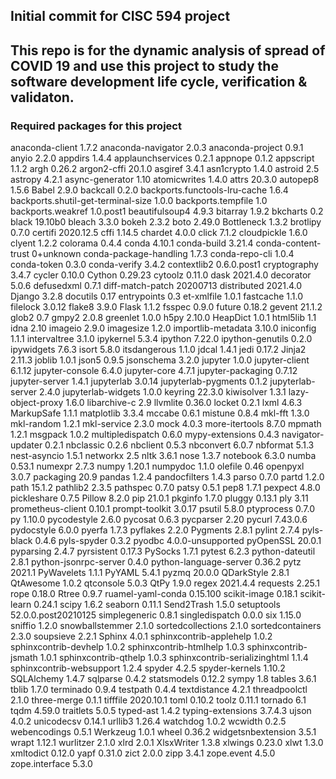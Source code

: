 ## Initial commit for CISC 594 project
## This repo is for the dynamic analysis of spread of COVID 19 and use this project to study the software development life cycle, verification & validaton.

### Required packages for this project
anaconda-client                    1.7.2
anaconda-navigator                 2.0.3
anaconda-project                   0.9.1
anyio                              2.2.0
appdirs                            1.4.4
applaunchservices                  0.2.1
appnope                            0.1.2
appscript                          1.1.2
argh                               0.26.2
argon2-cffi                        20.1.0
asgiref                            3.4.1
asn1crypto                         1.4.0
astroid                            2.5
astropy                            4.2.1
async-generator                    1.10
atomicwrites                       1.4.0
attrs                              20.3.0
autopep8                           1.5.6
Babel                              2.9.0
backcall                           0.2.0
backports.functools-lru-cache      1.6.4
backports.shutil-get-terminal-size 1.0.0
backports.tempfile                 1.0
backports.weakref                  1.0.post1
beautifulsoup4                     4.9.3
bitarray                           1.9.2
bkcharts                           0.2
black                              19.10b0
bleach                             3.3.0
bokeh                              2.3.2
boto                               2.49.0
Bottleneck                         1.3.2
brotlipy                           0.7.0
certifi                            2020.12.5
cffi                               1.14.5
chardet                            4.0.0
click                              7.1.2
cloudpickle                        1.6.0
clyent                             1.2.2
colorama                           0.4.4
conda                              4.10.1
conda-build                        3.21.4
conda-content-trust                0+unknown
conda-package-handling             1.7.3
conda-repo-cli                     1.0.4
conda-token                        0.3.0
conda-verify                       3.4.2
contextlib2                        0.6.0.post1
cryptography                       3.4.7
cycler                             0.10.0
Cython                             0.29.23
cytoolz                            0.11.0
dask                               2021.4.0
decorator                          5.0.6
defusedxml                         0.7.1
diff-match-patch                   20200713
distributed                        2021.4.0
Django                             3.2.8
docutils                           0.17
entrypoints                        0.3
et-xmlfile                         1.0.1
fastcache                          1.1.0
filelock                           3.0.12
flake8                             3.9.0
Flask                              1.1.2
fsspec                             0.9.0
future                             0.18.2
gevent                             21.1.2
glob2                              0.7
gmpy2                              2.0.8
greenlet                           1.0.0
h5py                               2.10.0
HeapDict                           1.0.1
html5lib                           1.1
idna                               2.10
imageio                            2.9.0
imagesize                          1.2.0
importlib-metadata                 3.10.0
iniconfig                          1.1.1
intervaltree                       3.1.0
ipykernel                          5.3.4
ipython                            7.22.0
ipython-genutils                   0.2.0
ipywidgets                         7.6.3
isort                              5.8.0
itsdangerous                       1.1.0
jdcal                              1.4.1
jedi                               0.17.2
Jinja2                             2.11.3
joblib                             1.0.1
json5                              0.9.5
jsonschema                         3.2.0
jupyter                            1.0.0
jupyter-client                     6.1.12
jupyter-console                    6.4.0
jupyter-core                       4.7.1
jupyter-packaging                  0.7.12
jupyter-server                     1.4.1
jupyterlab                         3.0.14
jupyterlab-pygments                0.1.2
jupyterlab-server                  2.4.0
jupyterlab-widgets                 1.0.0
keyring                            22.3.0
kiwisolver                         1.3.1
lazy-object-proxy                  1.6.0
libarchive-c                       2.9
llvmlite                           0.36.0
locket                             0.2.1
lxml                               4.6.3
MarkupSafe                         1.1.1
matplotlib                         3.3.4
mccabe                             0.6.1
mistune                            0.8.4
mkl-fft                            1.3.0
mkl-random                         1.2.1
mkl-service                        2.3.0
mock                               4.0.3
more-itertools                     8.7.0
mpmath                             1.2.1
msgpack                            1.0.2
multipledispatch                   0.6.0
mypy-extensions                    0.4.3
navigator-updater                  0.2.1
nbclassic                          0.2.6
nbclient                           0.5.3
nbconvert                          6.0.7
nbformat                           5.1.3
nest-asyncio                       1.5.1
networkx                           2.5
nltk                               3.6.1
nose                               1.3.7
notebook                           6.3.0
numba                              0.53.1
numexpr                            2.7.3
numpy                              1.20.1
numpydoc                           1.1.0
olefile                            0.46
openpyxl                           3.0.7
packaging                          20.9
pandas                             1.2.4
pandocfilters                      1.4.3
parso                              0.7.0
partd                              1.2.0
path                               15.1.2
pathlib2                           2.3.5
pathspec                           0.7.0
patsy                              0.5.1
pep8                               1.7.1
pexpect                            4.8.0
pickleshare                        0.7.5
Pillow                             8.2.0
pip                                21.0.1
pkginfo                            1.7.0
pluggy                             0.13.1
ply                                3.11
prometheus-client                  0.10.1
prompt-toolkit                     3.0.17
psutil                             5.8.0
ptyprocess                         0.7.0
py                                 1.10.0
pycodestyle                        2.6.0
pycosat                            0.6.3
pycparser                          2.20
pycurl                             7.43.0.6
pydocstyle                         6.0.0
pyerfa                             1.7.3
pyflakes                           2.2.0
Pygments                           2.8.1
pylint                             2.7.4
pyls-black                         0.4.6
pyls-spyder                        0.3.2
pyodbc                             4.0.0-unsupported
pyOpenSSL                          20.0.1
pyparsing                          2.4.7
pyrsistent                         0.17.3
PySocks                            1.7.1
pytest                             6.2.3
python-dateutil                    2.8.1
python-jsonrpc-server              0.4.0
python-language-server             0.36.2
pytz                               2021.1
PyWavelets                         1.1.1
PyYAML                             5.4.1
pyzmq                              20.0.0
QDarkStyle                         2.8.1
QtAwesome                          1.0.2
qtconsole                          5.0.3
QtPy                               1.9.0
regex                              2021.4.4
requests                           2.25.1
rope                               0.18.0
Rtree                              0.9.7
ruamel-yaml-conda                  0.15.100
scikit-image                       0.18.1
scikit-learn                       0.24.1
scipy                              1.6.2
seaborn                            0.11.1
Send2Trash                         1.5.0
setuptools                         52.0.0.post20210125
simplegeneric                      0.8.1
singledispatch                     0.0.0
six                                1.15.0
sniffio                            1.2.0
snowballstemmer                    2.1.0
sortedcollections                  2.1.0
sortedcontainers                   2.3.0
soupsieve                          2.2.1
Sphinx                             4.0.1
sphinxcontrib-applehelp            1.0.2
sphinxcontrib-devhelp              1.0.2
sphinxcontrib-htmlhelp             1.0.3
sphinxcontrib-jsmath               1.0.1
sphinxcontrib-qthelp               1.0.3
sphinxcontrib-serializinghtml      1.1.4
sphinxcontrib-websupport           1.2.4
spyder                             4.2.5
spyder-kernels                     1.10.2
SQLAlchemy                         1.4.7
sqlparse                           0.4.2
statsmodels                        0.12.2
sympy                              1.8
tables                             3.6.1
tblib                              1.7.0
terminado                          0.9.4
testpath                           0.4.4
textdistance                       4.2.1
threadpoolctl                      2.1.0
three-merge                        0.1.1
tifffile                           2020.10.1
toml                               0.10.2
toolz                              0.11.1
tornado                            6.1
tqdm                               4.59.0
traitlets                          5.0.5
typed-ast                          1.4.2
typing-extensions                  3.7.4.3
ujson                              4.0.2
unicodecsv                         0.14.1
urllib3                            1.26.4
watchdog                           1.0.2
wcwidth                            0.2.5
webencodings                       0.5.1
Werkzeug                           1.0.1
wheel                              0.36.2
widgetsnbextension                 3.5.1
wrapt                              1.12.1
wurlitzer                          2.1.0
xlrd                               2.0.1
XlsxWriter                         1.3.8
xlwings                            0.23.0
xlwt                               1.3.0
xmltodict                          0.12.0
yapf                               0.31.0
zict                               2.0.0
zipp                               3.4.1
zope.event                         4.5.0
zope.interface                     5.3.0
